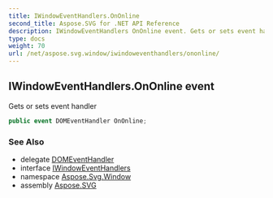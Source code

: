 ```yaml
---
title: IWindowEventHandlers.OnOnline
second_title: Aspose.SVG for .NET API Reference
description: IWindowEventHandlers OnOnline event. Gets or sets event handler
type: docs
weight: 70
url: /net/aspose.svg.window/iwindoweventhandlers/ononline/
---
```

## IWindowEventHandlers.OnOnline event

Gets or sets event handler

```csharp
public event DOMEventHandler OnOnline;
```

### See Also

* delegate [DOMEventHandler](../../../aspose.svg.dom.events/domeventhandler/)
* interface [IWindowEventHandlers](../)
* namespace [Aspose.Svg.Window](../../../aspose.svg.window/)
* assembly [Aspose.SVG](../../../)
